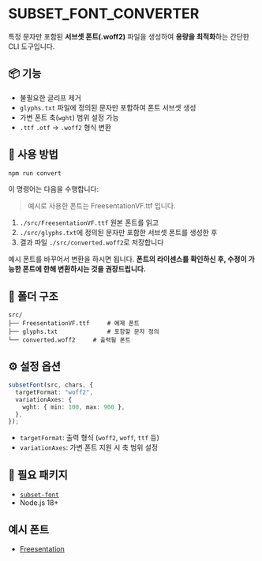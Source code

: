 # SUBSET_FONT_CONVERTER

특정 문자만 포함된 **서브셋 폰트(.woff2)** 파일을 생성하여 **용량을 최적화**하는 간단한 CLI 도구입니다.

## 📦 기능

- 불필요한 글리프 제거
- `glyphs.txt` 파일에 정의된 문자만 포함하여 폰트 서브셋 생성
- 가변 폰트 축(`wght`) 범위 설정 가능
- `.ttf` `.otf` → `.woff2` 형식 변환

## 🚀 사용 방법

```bash
npm run convert
```

이 명령어는 다음을 수행합니다:

> 예시로 사용한 폰트는 FreesentationVF.ttf 입니다.

1. `./src/FreesentationVF.ttf` 원본 폰트를 읽고
2. `./src/glyphs.txt`에 정의된 문자만 포함한 서브셋 폰트를 생성한 후
3. 결과 파일 `./src/converted.woff2`로 저장합니다

예시 폰트를 바꾸어서 변환을 하시면 됩니다.
**폰트의 라이센스를 확인하신 후, 수정이 가능한 폰트에 한해 변환하시는 것을 권장드립니다.**

## 📂 폴더 구조

```
src/
├── FreesentationVF.ttf     # 예제 폰트
├── glyphs.txt              # 포함할 문자 정의
└── converted.woff2     # 출력될 폰트
```

## ⚙️ 설정 옵션

```ts
subsetFont(src, chars, {
  targetFormat: "woff2",
  variationAxes: {
    wght: { min: 100, max: 900 },
  },
});
```

- `targetFormat`: 출력 형식 (`woff2`, `woff`, `ttf` 등)
- `variationAxes`: 가변 폰트 지원 시 축 범위 설정

## 📌 필요 패키지

- [`subset-font`](https://www.npmjs.com/package/subset-font)
- Node.js 18+

## 예시 폰트

- [Freesentation](https://freesentation.blog/)
